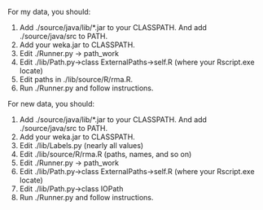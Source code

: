For my data, you should:

1. Add ./source/java/lib/\*.jar to your CLASSPATH. And add ./source/java/src to PATH.
2. Add your weka.jar to CLASSPATH. 
3. Edit ./Runner.py -> path_work
4. Edit ./lib/Path.py->class ExternalPaths->self.R (where your Rscript.exe locate)
5. Edit paths in ./lib/source/R/rma.R. 
6. Run ./Runner.py and follow instructions. 

For new data, you should: 

1.	Add ./source/java/lib/\*.jar to your CLASSPATH. And add ./source/java/src to PATH.
2.	Add your weka.jar to CLASSPATH. 
3.	Edit ./lib/Labels.py (nearly all values)
4.	Edit ./lib/source/R/rma.R (paths, names, and so on) 
5.	Edit ./Runner.py -> path_work
6.	Edit ./lib/Path.py->class ExternalPaths->self.R (where your Rscript.exe locate)
7.	Edit ./lib/Path.py->class IOPath
8.	Run ./Runner.py and follow instructions. 